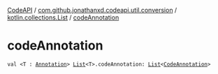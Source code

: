 [CodeAPI](../../index.md) / [com.github.jonathanxd.codeapi.util.conversion](../index.md) / [kotlin.collections.List](index.md) / [codeAnnotation](.)

# codeAnnotation

`val <T : `[`Annotation`](https://kotlinlang.org/api/latest/jvm/stdlib/kotlin/-annotation/index.html)`> `[`List`](https://kotlinlang.org/api/latest/jvm/stdlib/kotlin.collections/-list/index.html)`<T>.codeAnnotation: `[`List`](https://kotlinlang.org/api/latest/jvm/stdlib/kotlin.collections/-list/index.html)`<`[`CodeAnnotation`](../../com.github.jonathanxd.codeapi.base/-code-annotation.md)`>`